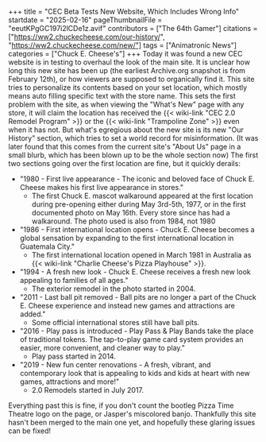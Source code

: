 +++
title = "CEC Beta Tests New Website, Which Includes Wrong Info"
startdate = "2025-02-16"
pageThumbnailFile = "eeutKPgGC197i2lCDe1z.avif"
contributors = ["The 64th Gamer"]
citations = ["https://ww2.chuckecheese.com/our-history/", "https://ww2.chuckecheese.com/new/"]
tags = ["Animatronic News"]
categories = ["Chuck E. Cheese's"]
+++
Today it was found a new CEC website is in testing to overhaul the look of the main site. It is unclear how long this new site has been up (the earliest Archive.org snapshot is from February 12th), or how viewers are supposed to organically find it.
This site tries to personalize its contents based on your set location, which mostly means auto filling specific text with the store name. This sets the first problem with the site, as when viewing the "What's New" page with any store, it will claim the location has received the {{< wiki-link "CEC 2.0 Remodel Program" >}} or the {{< wiki-link "Trampoline Zone" >}} even when it has not.
But what's egregious about the new site is its new "Our History" section, which tries to set a world record for misinformation. (It was later found that this comes from the current site's "About Us" page in a small blurb, which has been blown up to be the whole section now) The first two sections going over the first location are fine, but it quickly derails:

- "1980 - First live appearance - The iconic and beloved face of Chuck E. Cheese makes his first live appearance in stores."
  - The first Chuck E. mascot walkaround appeared at the first location during pre-opening either during May 3rd-5th, 1977, or in the first documented photo on May 16th. Every store since has had a walkaround. The photo used is also from 1984, not 1980
- "1986 - First international location opens - Chuck E. Cheese becomes a global sensation by expanding to the first international location in Guatemala City."
  - The first international location opened in March 1981 in Australia as {{< wiki-link "Charlie Cheese's Pizza Playhouse" >}}.
- "1994 - A fresh new look - Chuck E. Cheese receives a fresh new look appealing to families of all ages."
  - The exterior remodel in the photo started in 2004.
- "2011 - Last ball pit removed - Ball pits are no longer a part of the Chuck E. Cheese experience and instead new games and attractions are added."
  - Some official international stores still have ball pits.
- "2016 - Play pass is introduced - Play Pass & Play Bands take the place of traditional tokens. The tap-to-play game card system provides an easier, more convenient, and cleaner way to play."
  - Play pass started in 2014.
- "2019 - New fun center renovations - A fresh, vibrant, and contemporary look that is appealing to kids and kids at heart with new games, attractions and more!"
  - 2.0 Remodels started in July 2017.

Everything past this is fine, if you don't count the bootleg Pizza Time Theatre logo on the page, or Jasper's miscolored banjo. Thankfully this site hasn't been merged to the main one yet, and hopefully these glaring issues can be fixed!

